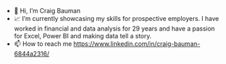 - 👋 Hi, I’m Craig Bauman
- 📈 I’m currently showcasing my skills for prospective employers.  I have worked in financial and data analysis for 29 years and have a passion for Excel, Power BI and making data tell a story.
- 📫 How to reach me https://www.linkedin.com/in/craig-bauman-6844a2316/

<!---
CraigBauman/CraigBauman is a ✨ special ✨ repository because its `README.md` (this file) appears on your GitHub profile.
You can click the Preview link to take a look at your changes.
--->

